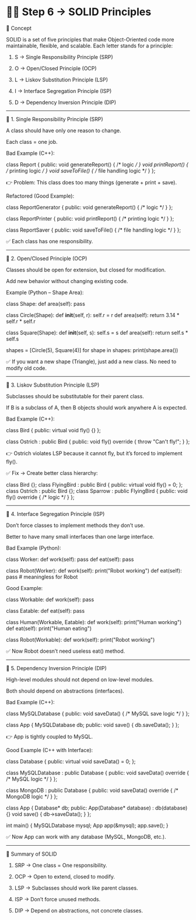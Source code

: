 # 🧑‍💻 Step 6 → SOLID Principles

🔹 Concept

SOLID is a set of five principles that make Object-Oriented code more maintainable, flexible, and scalable.
Each letter stands for a principle:

1. S → Single Responsibility Principle (SRP)


2. O → Open/Closed Principle (OCP)


3. L → Liskov Substitution Principle (LSP)


4. I → Interface Segregation Principle (ISP)


5. D → Dependency Inversion Principle (DIP)




---

🔹 1. Single Responsibility Principle (SRP)

A class should have only one reason to change.

Each class = one job.


Bad Example (C++):

class Report {
public:
    void generateReport() { /* logic */ }
    void printReport() { /* printing logic */ }
    void saveToFile() { /* file handling logic */ }
};

👉 Problem: This class does too many things (generate + print + save).

Refactored (Good Example):

class ReportGenerator {
public:
    void generateReport() { /* logic */ }
};

class ReportPrinter {
public:
    void printReport() { /* printing logic */ }
};

class ReportSaver {
public:
    void saveToFile() { /* file handling logic */ }
};

✅ Each class has one responsibility.


---

🔹 2. Open/Closed Principle (OCP)

Classes should be open for extension, but closed for modification.

Add new behavior without changing existing code.


Example (Python – Shape Area):

class Shape:
    def area(self):
        pass

class Circle(Shape):
    def __init__(self, r):
        self.r = r
    def area(self):
        return 3.14 * self.r * self.r

class Square(Shape):
    def __init__(self, s):
        self.s = s
    def area(self):
        return self.s * self.s

shapes = [Circle(5), Square(4)]
for shape in shapes:
    print(shape.area())

✅ If you want a new shape (Triangle), just add a new class. No need to modify old code.


---

🔹 3. Liskov Substitution Principle (LSP)

Subclasses should be substitutable for their parent class.

If B is a subclass of A, then B objects should work anywhere A is expected.


Bad Example (C++):

class Bird {
public:
    virtual void fly() {}
};

class Ostrich : public Bird {
public:
    void fly() override { throw "Can't fly!"; }
};

👉 Ostrich violates LSP because it cannot fly, but it’s forced to implement fly().

✅ Fix → Create better class hierarchy:

class Bird {};
class FlyingBird : public Bird {
public:
    virtual void fly() = 0;
};
class Ostrich : public Bird {};
class Sparrow : public FlyingBird {
public:
    void fly() override { /* logic */ }
};


---

🔹 4. Interface Segregation Principle (ISP)

Don’t force classes to implement methods they don’t use.

Better to have many small interfaces than one large interface.


Bad Example (Python):

class Worker:
    def work(self): pass
    def eat(self): pass

class Robot(Worker):
    def work(self): print("Robot working")
    def eat(self): pass  # meaningless for Robot

Good Example:

class Workable:
    def work(self): pass

class Eatable:
    def eat(self): pass

class Human(Workable, Eatable):
    def work(self): print("Human working")
    def eat(self): print("Human eating")

class Robot(Workable):
    def work(self): print("Robot working")

✅ Now Robot doesn’t need useless eat() method.


---

🔹 5. Dependency Inversion Principle (DIP)

High-level modules should not depend on low-level modules.

Both should depend on abstractions (interfaces).


Bad Example (C++):

class MySQLDatabase {
public:
    void saveData() { /* MySQL save logic */ }
};

class App {
    MySQLDatabase db;
public:
    void save() { db.saveData(); }
};

👉 App is tightly coupled to MySQL.

Good Example (C++ with Interface):

class Database {
public:
    virtual void saveData() = 0;
};

class MySQLDatabase : public Database {
public:
    void saveData() override { /* MySQL logic */ }
};

class MongoDB : public Database {
public:
    void saveData() override { /* MongoDB logic */ }
};

class App {
    Database* db;
public:
    App(Database* database) : db(database) {}
    void save() { db->saveData(); }
};

int main() {
    MySQLDatabase mysql;
    App app(&mysql);
    app.save();
}

✅ Now App can work with any database (MySQL, MongoDB, etc.).


---

🔹 Summary of SOLID

1. SRP → One class = One responsibility.


2. OCP → Open to extend, closed to modify.


3. LSP → Subclasses should work like parent classes.


4. ISP → Don’t force unused methods.


5. DIP → Depend on abstractions, not concrete classes.
